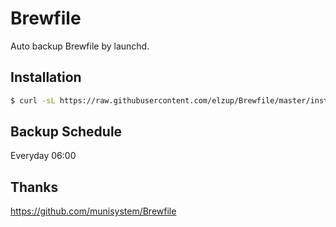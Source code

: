 Brewfile
=====

Auto backup Brewfile by launchd.

## Installation

```sh
$ curl -sL https://raw.githubusercontent.com/elzup/Brewfile/master/install.sh | sh
```

## Backup Schedule

Everyday 06:00

## Thanks
https://github.com/munisystem/Brewfile
